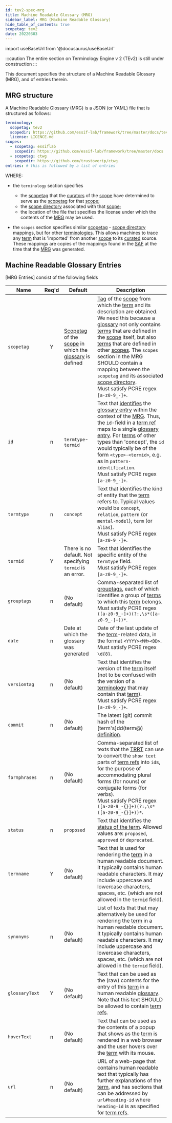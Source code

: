 ```yaml
---
id: tev2-spec-mrg
title: Machine Readable Glossary (MRG)
sidebar_label: MRG (Machine Readable Glossary)
hide_table_of_contents: true
scopetag: tev2
date: 20220303
---
```


import useBaseUrl from '@docusaurus/useBaseUrl'

:::caution
The entire section on Terminology Engine v 2 (TEv2) is still under construction
:::

This document specifies the structure of a Machine Readable Glossary (MRG), and of entries therein.

## MRG structure

A Machine Readable Glossary (MRG) is a JSON (or YAML) file that is structured as follows:

~~~ yaml
terminology:
  scopetag: tev2
  scopedir: https://github.com/essif-lab/framework/tree/master/docs/tev2
  license: LICENCE.md
scopes:
  - scopetag: essiflab
    scopedir: https://github.com/essif-lab/framework/tree/master/docs
  - scopetag: ctwg
    scopedir: https://github.com/trustoverip/ctwg
entries: # this is followed by a list of entries
~~~

WHERE:

- the `terminology` section specifies
  - the [scopetag](@) that the [curators](@) of the [scope](@) have determined to serve as the [scopetag](@) for that [scope](@);
  - the [scope directory](@) associated with that [scope](@);
  - the location of the file that specifies the license under which the contents of the [MRG](@) may be used.

- the `scopes` section specifies similar [scopetag](@) - [scope directory](@) mappings, but for other [terminologies](@). This allows machines to trace any [term](@) that is 'imported' from another [scope](@) to its [curated](@) source. These mappings are copies of the mappings found in the [SAF](@) at the time that the [MRG](@) was generated.

## Machine Readable Glossary Entries

[MRG Entries] consist of the following fields

| Name | Req'd | Default | Description |
| ---- | :---: | ------- | ----------- |
| `scopetag` | Y | [Scopetag](@) of the [scope](@) in which the [glossary](@) is defined | [Tag](@) of the [scope](@) from which the [term](@) and its description are obtained. We need this because a [glossary](@) not only contains [terms](term@) that are defined in the [scope](@) itself, but also [terms](term@) that are defined in other [scopes](@). The `scopes` section in the MRG SHOULD contain a mapping between the `scopetag` and its associated [scope directory](@).<br/>Must satisfy PCRE regex `[a-z0-9_-]+`. |
| `id` | n | `termtype`-`termid` | Text that [identifies](identify@essiflab) the [glossary entry](@) within the context of the [MRG](@). Thus, the `id`-field in a [term ref](@) maps to a single [glossary entry](@). For [terms](term@) of other types than 'concept', the `id` would typically be of the form `<type>-<termid>`, e.g. as in `pattern-identification`.<br/>Must satisfy PCRE regex `[a-z0-9_-]+`. |
| `termtype` | n | `concept` | Text that identifies the kind of entity that the [term](@) refers to. Typical values would be `concept`, `relation`, `pattern` (or `mental-model`), `term` (or `alias`).<br/>Must satisfy PCRE regex `[a-z0-9_-]+`. |
| `termid` | Y | There is no default. Not specifying `termid` is an error. | Text that identifies the specific entity of the `termtype` field.<br/>Must satisfy PCRE regex `[a-z0-9_-]+`. |
| `grouptags` | n | (No default) | Comma-separated list of [grouptags](tag@), each of which identifies a group of [terms](term@) to which this [term](@) belongs.<br/>Must satisfy PCRE regex `([a-z0-9_-]+)(?:,\s*([a-z0-9_-]+))*`. |
| `date`| n | Date at which the glossary was generated | Date of the last update of the [term](@)-related data, in the format `<YYYY><MM><DD>`. Must satisfy PCRE regex `\d{8}`. |
| `versiontag` | n | (No default) | Text that identifies the version of the [term](@) itself (not to be confused with the version of a [terminology](@) that may contain that [term](@)).<br/>Must satisfy PCRE regex `[a-z0-9_-]+`. |
| `commit` | n | (No default) | The latest (git) commit hash of the [term's]dd(term@) [definition](@). |
| `formphrases` | n | (No default) | Comma-separated list of texts that the [TRRT](#trrt) can use to convert the `show text` parts of [term refs](@) into `id`s, for the purpose of accommodating plural forms (for nouns) or conjugate forms (for verbs).<br/>Must satisfy PCRE regex `([a-z0-9_-{}]+)(?:,\s*([a-z0-9_-{}]+))*`. |
| `status` | n | `proposed` | Text that identifies the [status of the term](https://github.com/trustoverip/concepts-and-terminology-wg/blob/master/docs/status-tags.md). Allowed values are: `proposed`, `approved` or `deprecated`. |
| `termname` | Y | (No default) | Text that is used for rendering the [term](@) in a human readable document. It typically contains human readable characters. It may include uppercase and lowercase characters, spaces, etc. (which are not allowed in the `termid` field). |
| `synonyms` | n | (No default) | List of texts that that may alternatively be used for rendering the [term](@) in a human readable document. It typically contains human readable characters. It may include uppercase and lowercase characters, spaces, etc. (which are not allowed in the `termid` field). |
| `glossaryText` | Y | (No default) | Text that can be used as the (raw) contents for the entry of this [term](@) in a human readable [glossary](@). Note that this text SHOULD be allowed to contain [term refs](term-ref@). |
| `hoverText` | n | (No default) | Text that can be used as the contents of a popup that shows as the [term](@) is rendered in a web browser and the user hovers over the [term](@) with its mouse. |
| `url` | n | (No default) | URL of a web-page that contains human readable text that typically has further explanations of the [term](@), and has sections that can be addressed by `url#heading-id` where `heading-id` is as specified for [term refs](term-ref@). |
